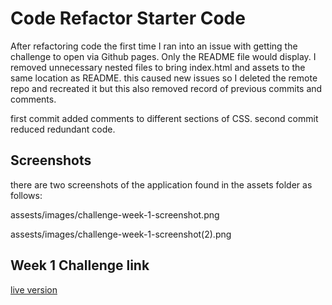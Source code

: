 # Code Refactor Starter Code

After refactoring code the first time I ran into an issue with getting the challenge to open via Github pages. Only the README file would display. I removed unnecessary nested files to bring index.html and assets to the same location as README. this caused new issues so I deleted the remote repo and recreated it but this also removed record of previous commits and comments.

first commit added comments to different sections of CSS.
second commit reduced redundant code. 

## Screenshots
there are two screenshots of the application found in the assets folder as follows:

assests/images/challenge-week-1-screenshot.png

assests/images/challenge-week-1-screenshot(2).png

## Week 1 Challenge link
[live version](https://ctriplef.github.io/challenge-week-1/)
